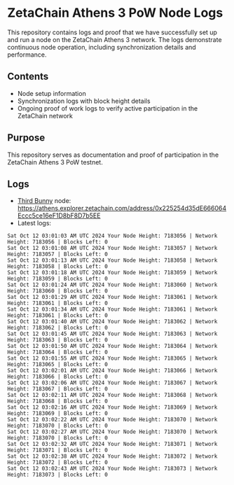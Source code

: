 # ZetaChain Athens 3 PoW Node Logs
This repository contains logs and proof that we have successfully set up and run a node on the ZetaChain Athens 3 network. The logs demonstrate continuous node operation, including synchronization details and performance.

## Contents
- Node setup information
- Synchronization logs with block height details
- Ongoing proof of work logs to verify active participation in the ZetaChain network

## Purpose
This repository serves as documentation and proof of participation in the ZetaChain Athens 3 PoW testnet.

## Logs

- [Third Bunny](https://thirdbunny.xyz/) node: https://athens.explorer.zetachain.com/address/0x225254d35dE666064Eccc5ce16eF1D8bF8D7b5EE
- Latest logs:
```
Sat Oct 12 03:01:03 AM UTC 2024 Your Node Height: 7183056 | Network Height: 7183056 | Blocks Left: 0
Sat Oct 12 03:01:08 AM UTC 2024 Your Node Height: 7183057 | Network Height: 7183057 | Blocks Left: 0
Sat Oct 12 03:01:13 AM UTC 2024 Your Node Height: 7183058 | Network Height: 7183058 | Blocks Left: 0
Sat Oct 12 03:01:18 AM UTC 2024 Your Node Height: 7183059 | Network Height: 7183059 | Blocks Left: 0
Sat Oct 12 03:01:24 AM UTC 2024 Your Node Height: 7183060 | Network Height: 7183060 | Blocks Left: 0
Sat Oct 12 03:01:29 AM UTC 2024 Your Node Height: 7183061 | Network Height: 7183061 | Blocks Left: 0
Sat Oct 12 03:01:34 AM UTC 2024 Your Node Height: 7183061 | Network Height: 7183061 | Blocks Left: 0
Sat Oct 12 03:01:40 AM UTC 2024 Your Node Height: 7183062 | Network Height: 7183062 | Blocks Left: 0
Sat Oct 12 03:01:45 AM UTC 2024 Your Node Height: 7183063 | Network Height: 7183063 | Blocks Left: 0
Sat Oct 12 03:01:50 AM UTC 2024 Your Node Height: 7183064 | Network Height: 7183064 | Blocks Left: 0
Sat Oct 12 03:01:55 AM UTC 2024 Your Node Height: 7183065 | Network Height: 7183065 | Blocks Left: 0
Sat Oct 12 03:02:01 AM UTC 2024 Your Node Height: 7183066 | Network Height: 7183066 | Blocks Left: 0
Sat Oct 12 03:02:06 AM UTC 2024 Your Node Height: 7183067 | Network Height: 7183067 | Blocks Left: 0
Sat Oct 12 03:02:11 AM UTC 2024 Your Node Height: 7183068 | Network Height: 7183068 | Blocks Left: 0
Sat Oct 12 03:02:16 AM UTC 2024 Your Node Height: 7183069 | Network Height: 7183069 | Blocks Left: 0
Sat Oct 12 03:02:22 AM UTC 2024 Your Node Height: 7183070 | Network Height: 7183070 | Blocks Left: 0
Sat Oct 12 03:02:27 AM UTC 2024 Your Node Height: 7183070 | Network Height: 7183070 | Blocks Left: 0
Sat Oct 12 03:02:32 AM UTC 2024 Your Node Height: 7183071 | Network Height: 7183071 | Blocks Left: 0
Sat Oct 12 03:02:38 AM UTC 2024 Your Node Height: 7183072 | Network Height: 7183072 | Blocks Left: 0
Sat Oct 12 03:02:43 AM UTC 2024 Your Node Height: 7183073 | Network Height: 7183073 | Blocks Left: 0
```
